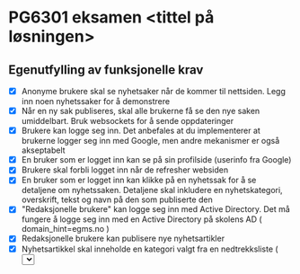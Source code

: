 # PG6301 eksamen <tittel på løsningen>

## Egenutfylling av funksjonelle krav

-   [x] Anonyme brukere skal se nyhetsaker når de kommer til nettsiden. Legg inn noen nyhetssaker for å demonstrere
-   [x] Når en ny sak publiseres, skal alle brukerne få se den nye saken umiddelbart. Bruk websockets for å sende oppdateringer
-   [x] Brukere kan logge seg inn. Det anbefales at du implementerer at brukerne logger seg inn med Google, men andre mekanismer er også akseptabelt
-   [x] En bruker som er logget inn kan se på sin profilside (userinfo fra Google)
-   [x] Brukere skal forbli logget inn når de refresher websiden
-   [x] En bruker som er logget inn kan klikke på en nyhetssak for å se detaljene om nyhetssaken. Detaljene skal inkludere en nyhetskategori, overskrift, tekst og navn på den som publiserte den
-   [x] "Redaksjonelle brukere" kan logge seg inn med Active Directory. Det må fungere å logge seg inn med en Active Directory på skolens AD ( domain_hint=egms.no )
-   [x] Redaksjonelle brukere kan publisere nye nyhetsartikler
-   [x] Nyhetsartikkel skal inneholde en kategori valgt fra en nedtrekksliste ( <select> ), tittel ( <input> ) og tekst ( <textarea> )
-   [x] Dersom noen allerede har publisert en nyhetsartikkel med samme tittel skal serveren sende HTTP status kode 400 og en feilmelding
-   [x] Brukeren skal forhindres fra å sende inn en nyhetsartikkel som mangler kategori, tittel eller tekst
-   [x] En redaksjonell bruker skal kunne redigere en artikkel de selv har publisert
-   [x] Alle feil fra serves skal presenteres til bruker på en pen måte, med mulighet for brukeren til å prøve igjen

## Egenutfylling av tekniske krav

-   [x] Oppsett av package.json, parcel, express, prettier
-   [x] React Router
-   [x] Express app
-   [x] Kommunikasjon mellom frontend (React) og backend (Express)
-   [x] Deployment til Heroku
-   [x] Bruk av MongoDB
-   [x] OpenID Connect
-   [x] Web Sockets
-   [x] Jest med dokumentert testdekning
